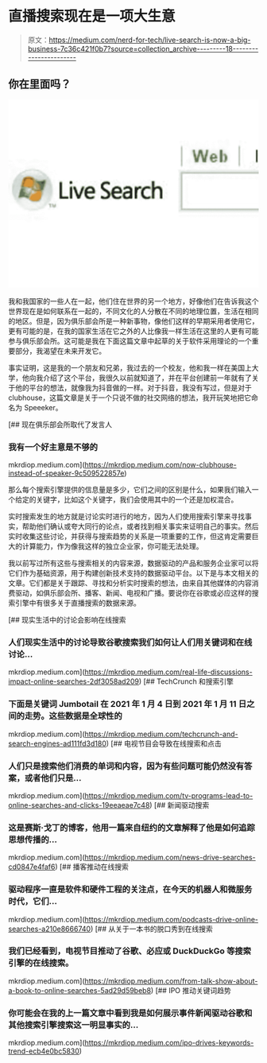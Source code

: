 # 直播搜索现在是一项大生意

> 原文：<https://medium.com/nerd-for-tech/live-search-is-now-a-big-business-7c36c421f0b7?source=collection_archive---------18----------------------->

## 你在里面吗？

![](img/934b1373ba86dcb088c0bd300540ddcb.png)

我和我国家的一些人在一起，他们住在世界的另一个地方，好像他们在告诉我这个世界现在是如何联系在一起的，不同文化的人分散在不同的地理位置，生活在相同的地区。但是，因为俱乐部会所是一种新事物，像他们这样的早期采用者使用它，更有可能的是，在我的国家生活在它之外的人比像我一样生活在这里的人更有可能参与俱乐部会所。这可能是我在下面这篇文章中起草的关于软件采用理论的一个重要部分，我渴望在未来开发它。

事实证明，这是我的一个朋友和兄弟，我过去的一个校友，他和我一样在美国上大学，他向我介绍了这个平台，我很久以前就知道了，并在平台创建前一年就有了关于他的平台的想法，就像我为抖音做的一样。对于抖音，我没有写过，但是对于 clubhouse，这篇文章是关于一个只说不做的社交网络的想法，我开玩笑地把它命名为 Speeeker。

[](https://mkrdiop.medium.com/now-clubhouse-instead-of-speaker-9c509522857e) [## 现在俱乐部会所取代了发言人

### 我有一个好主意是不够的

mkrdiop.medium.com](https://mkrdiop.medium.com/now-clubhouse-instead-of-speaker-9c509522857e) 

那么每个搜索引擎提供的信息量是多少，它们之间的区别是什么，如果我们输入一个给定的关键字，比如这个关键字，我们会使用其中的一个还是加权混合。

实时搜索发生的地方就是讨论实时进行的地方，因为人们使用搜索引擎来寻找事实，帮助他们确认或夸大同行的论点，或者找到相关事实来证明自己的事实。然后实时收集这些讨论，并获得与搜索趋势的关系是一项重要的工作，但这肯定需要巨大的计算能力，作为像我这样的独立企业家，你可能无法处理。

我以前写过所有这些与搜索相关的内容来源，数据驱动的产品和服务企业家可以将它们作为基础资源，用于构建创新技术支持的数据驱动平台。以下是与本文相关的文章。它们都是关于跟踪、寻找和分析实时搜索的想法，由来自其他媒体的内容消费驱动，如俱乐部会所、播客、新闻、电视和广播。要说你在谷歌或必应这样的搜索引擎中有很多关于直播搜索的数据来源。

[](https://mkrdiop.medium.com/real-life-discussions-impact-online-searches-2df3058ad209) [## 现实生活中的讨论会影响在线搜索

### 人们现实生活中的讨论导致谷歌搜索我们如何让人们用关键词和在线讨论…

mkrdiop.medium.com](https://mkrdiop.medium.com/real-life-discussions-impact-online-searches-2df3058ad209) [](https://mkrdiop.medium.com/techcrunch-and-search-engines-ad111fd3d180) [## TechCrunch 和搜索引擎

### 下面是关键词 Jumbotail 在 2021 年 1 月 4 日到 2021 年 1 月 11 日之间的走势。这些数据是全球性的

mkrdiop.medium.com](https://mkrdiop.medium.com/techcrunch-and-search-engines-ad111fd3d180) [](https://mkrdiop.medium.com/tv-programs-lead-to-online-searches-and-clicks-19eeaeae7c48) [## 电视节目会导致在线搜索和点击

### 人们只是搜索他们消费的单词和内容，因为有些问题可能仍然没有答案，或者他们只是…

mkrdiop.medium.com](https://mkrdiop.medium.com/tv-programs-lead-to-online-searches-and-clicks-19eeaeae7c48) [](https://mkrdiop.medium.com/news-drive-searches-cd0847e4faf6) [## 新闻驱动搜索

### 这是赛斯·戈丁的博客，他用一篇来自纽约的文章解释了他是如何追踪思想传播的…

mkrdiop.medium.com](https://mkrdiop.medium.com/news-drive-searches-cd0847e4faf6) [](https://mkrdiop.medium.com/podcasts-drive-online-searches-a210e8666740) [## 播客推动在线搜索

### 驱动程序一直是软件和硬件工程的关注点，在今天的机器人和微服务时代，它们…

mkrdiop.medium.com](https://mkrdiop.medium.com/podcasts-drive-online-searches-a210e8666740) [](https://mkrdiop.medium.com/from-talk-show-about-a-book-to-online-searches-5ad29d59beb8) [## 从关于一本书的脱口秀到在线搜索

### 我们已经看到，电视节目推动了谷歌、必应或 DuckDuckGo 等搜索引擎的在线搜索。

mkrdiop.medium.com](https://mkrdiop.medium.com/from-talk-show-about-a-book-to-online-searches-5ad29d59beb8) [](https://mkrdiop.medium.com/ipo-drives-keywords-trend-ecb4e0bc5830) [## IPO 推动关键词趋势

### 你可能会在我的上一篇文章中看到我是如何展示事件新闻驱动谷歌和其他搜索引擎搜索这一明显事实的…

mkrdiop.medium.com](https://mkrdiop.medium.com/ipo-drives-keywords-trend-ecb4e0bc5830)